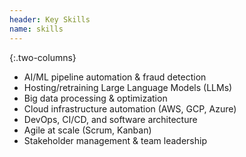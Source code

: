 ```yaml
---
header: Key Skills
name: skills
---
```

{:.two-columns}
*   AI/ML pipeline automation & fraud detection
*   Hosting/retraining Large Language Models (LLMs)
*   Big data processing & optimization
*   Cloud infrastructure automation (AWS, GCP, Azure)
*   DevOps, CI/CD, and software architecture
*   Agile at scale (Scrum, Kanban)
*   Stakeholder management & team leadership
